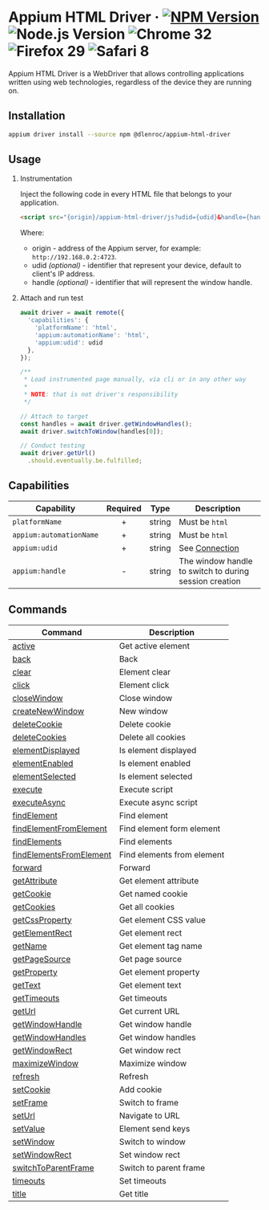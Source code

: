 # Appium HTML Driver · [![NPM Version](https://img.shields.io/npm/v/@dlenroc/appium-html-driver?cacheSeconds=86400)](https://www.npmjs.com/package/@dlenroc/appium-html-driver) ![Node.js Version](https://img.shields.io/node/v/@dlenroc/appium-html-driver) ![Chrome 32](https://img.shields.io/badge/-32-%234285F4?logo=googlechrome&logoColor=white) ![Firefox 29](https://img.shields.io/badge/-29-%23FF7139?logo=firefox%20browser&logoColor=white) ![Safari 8](https://img.shields.io/badge/-8-%23007AFF?logo=safari&logoColor=white)

Appium HTML Driver is a WebDriver that allows controlling applications written using web technologies, regardless of the device they are running on.

## Installation

```sh
appium driver install --source npm @dlenroc/appium-html-driver
```

## Usage

1. Instrumentation

   Inject the following code in every HTML file that belongs to your application.

   ```html
   <script src="{origin}/appium-html-driver/js?udid={udid}&handle={handle}"></script>
   ```

   Where:

   - origin - address of the Appium server, for example: `http://192.168.0.2:4723`.
   - udid _(optional)_ - identifier that represent your device, default to client's IP address.
   - handle _(optional)_ - identifier that will represent the window handle.

2. Attach and run test

   ```typescript
   await driver = await remote({
     'capabilities': {
       'platformName': 'html',
       'appium:automationName': 'html',
       'appium:udid': udid
     },
   });

   /**
    * Load instrumented page manually, via cli or in any other way
    *
    * NOTE: that is not driver's responsibility
    */

   // Attach to target
   const handles = await driver.getWindowHandles();
   await driver.switchToWindow(handles[0]);

   // Conduct testing
   await driver.getUrl()
     .should.eventually.be.fulfilled;
   ```

## Capabilities

| Capability              | Required |  Type  | Description                                            |
| ----------------------- | :------: | :----: | ------------------------------------------------------ |
| `platformName`          |    +     | string | Must be `html`                                         |
| `appium:automationName` |    +     | string | Must be `html`                                         |
| `appium:udid`           |    +     | string | See [Connection](#connection)                          |
| `appium:handle`         |    -     | string | The window handle to switch to during session creation |

## Commands

| Command                                                           | Description                |
| ----------------------------------------------------------------- | -------------------------- |
| [active](src/client/commands/active.ts)                           | Get active element         |
| [back](src/client/commands/back.ts)                               | Back                       |
| [clear](src/client/commands/clear.ts)                             | Element clear              |
| [click](src/client/commands/click.ts)                             | Element click              |
| [closeWindow](src/server/commands/closeWindow.ts)                 | Close window               |
| [createNewWindow](src/server/commands/createNewWindow.ts)         | New window                 |
| [deleteCookie](src/client/commands/deleteCookie.ts)               | Delete cookie              |
| [deleteCookies](src/client/commands/deleteCookies.ts)             | Delete all cookies         |
| [elementDisplayed](src/client/commands/elementDisplayed.ts)       | Is element displayed       |
| [elementEnabled](src/client/commands/elementEnabled.ts)           | Is element enabled         |
| [elementSelected](src/client/commands/elementSelected.ts)         | Is element selected        |
| [execute](src/client/commands/execute.ts)                         | Execute script             |
| [executeAsync](src/client/commands/executeAsync.ts)               | Execute async script       |
| [findElement](src/client/commands/findElOrEls.ts)                 | Find element               |
| [findElementFromElement](src/client/commands/findElOrEls.ts)      | Find element form element  |
| [findElements](src/client/commands/findElOrEls.ts)                | Find elements              |
| [findElementsFromElement](src/client/commands/findElOrEls.ts)     | Find elements from element |
| [forward](src/client/commands/forward.ts)                         | Forward                    |
| [getAttribute](src/client/commands/getAttribute.ts)               | Get element attribute      |
| [getCookie](src/client/commands/getCookie.ts)                     | Get named cookie           |
| [getCookies](src/client/commands/getCookies.ts)                   | Get all cookies            |
| [getCssProperty](src/client/commands/getCssProperty.ts)           | Get element CSS value      |
| [getElementRect](src/client/commands/getElementRect.ts)           | Get element rect           |
| [getName](src/client/commands/getName.ts)                         | Get element tag name       |
| [getPageSource](src/client/commands/getPageSource.ts)             | Get page source            |
| [getProperty](src/client/commands/getProperty.ts)                 | Get element property       |
| [getText](src/client/commands/getText.ts)                         | Get element text           |
| [getTimeouts](src/server/commands/getTimeouts.ts)                 | Get timeouts               |
| [getUrl](src/client/commands/getUrl.ts)                           | Get current URL            |
| [getWindowHandle](src/server/commands/getWindowHandle.ts)         | Get window handle          |
| [getWindowHandles](src/server/commands/getWindowHandles.ts)       | Get window handles         |
| [getWindowRect](src/client/commands/getWindowRect.ts)             | Get window rect            |
| [maximizeWindow](src/client/commands/maximizeWindow.ts)           | Maximize window            |
| [refresh](src/client/commands/refresh.ts)                         | Refresh                    |
| [setCookie](src/client/commands/setCookie.ts)                     | Add cookie                 |
| [setFrame](src/client/commands/setFrame.ts)                       | Switch to frame            |
| [setUrl](src/client/commands/setUrl.ts)                           | Navigate to URL            |
| [setValue](src/client/commands/setValue.ts)                       | Element send keys          |
| [setWindow](src/server/commands/setWindow.ts)                     | Switch to window           |
| [setWindowRect](src/client/commands/setWindowRect.ts)             | Set window rect            |
| [switchToParentFrame](src/client/commands/switchToParentFrame.ts) | Switch to parent frame     |
| [timeouts](src/server/commands/timeouts.ts)                       | Set timeouts               |
| [title](src/client/commands/title.ts)                             | Get title                  |
